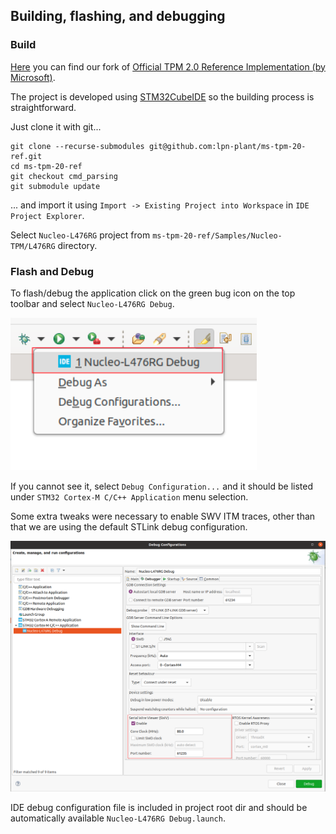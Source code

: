 ## Building, flashing, and debugging

### Build
[Here](https://github.com/lpn-plant/ms-tpm-20-ref) you can find our fork of
[Official TPM 2.0 Reference Implementation (by Microsoft)](https://github.com/microsoft/ms-tpm-20-ref).

The project is developed using
[STM32CubeIDE](https://www.st.com/en/development-tools/stm32cubeide.html)
so the building process is straightforward.

Just clone it with git...
```shell
git clone --recurse-submodules git@github.com:lpn-plant/ms-tpm-20-ref.git
cd ms-tpm-20-ref
git checkout cmd_parsing
git submodule update
```

... and import it using `Import -> Existing Project into Workspace` in
`IDE Project Explorer`.

Select `Nucleo-L476RG` project from `ms-tpm-20-ref/Samples/Nucleo-TPM/L476RG`
directory.

### Flash and Debug
To flash/debug the application click on the green bug icon on the top toolbar
and select `Nucleo-L476RG Debug`.

![Flash](images/eclipse_flash.png)

If you cannot see it, select `Debug Configuration...` and it should be listed
under `STM32 Cortex-M C/C++ Application` menu selection.


Some extra tweaks were necessary to enable SWV ITM traces, other than that we are
using the default STLink debug configuration.

![Debug congiguration](images/eclipse_debug_config.png)

IDE debug configuration file is included in project root dir and should be
automatically available `Nucleo-L476RG Debug.launch`.
